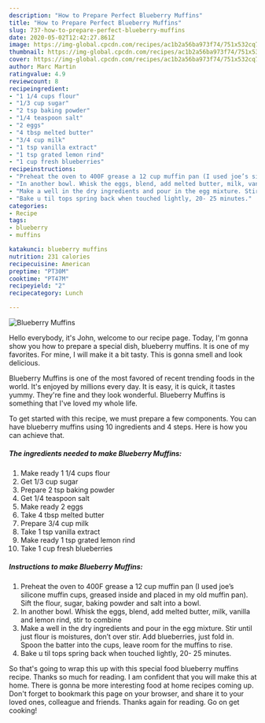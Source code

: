 ```yaml
---
description: "How to Prepare Perfect Blueberry Muffins"
title: "How to Prepare Perfect Blueberry Muffins"
slug: 737-how-to-prepare-perfect-blueberry-muffins
date: 2020-05-02T12:42:27.861Z
image: https://img-global.cpcdn.com/recipes/ac1b2a56ba973f74/751x532cq70/blueberry-muffins-recipe-main-photo.jpg
thumbnail: https://img-global.cpcdn.com/recipes/ac1b2a56ba973f74/751x532cq70/blueberry-muffins-recipe-main-photo.jpg
cover: https://img-global.cpcdn.com/recipes/ac1b2a56ba973f74/751x532cq70/blueberry-muffins-recipe-main-photo.jpg
author: Marc Martin
ratingvalue: 4.9
reviewcount: 8
recipeingredient:
- "1 1/4 cups flour"
- "1/3 cup sugar"
- "2 tsp baking powder"
- "1/4 teaspoon salt"
- "2 eggs"
- "4 tbsp melted butter"
- "3/4 cup milk"
- "1 tsp vanilla extract"
- "1 tsp grated lemon rind"
- "1 cup fresh blueberries"
recipeinstructions:
- "Preheat the oven to 400F grease a 12 cup muffin pan (I used joe’s silicone muffin cups, greased inside and placed in my old muffin pan). Sift the flour, sugar, baking powder and salt into a bowl."
- "In another bowl. Whisk the eggs, blend, add melted butter, milk, vanilla and lemon rind, stir to combine"
- "Make a well in the dry ingredients and pour in the egg mixture. Stir until just flour is moistures, don’t over stir. Add blueberries, just fold in. Spoon the batter into the cups, leave room for the muffins to rise."
- "Bake u til tops spring back when touched lightly, 20- 25 minutes."
categories:
- Recipe
tags:
- blueberry
- muffins

katakunci: blueberry muffins 
nutrition: 231 calories
recipecuisine: American
preptime: "PT30M"
cooktime: "PT47M"
recipeyield: "2"
recipecategory: Lunch

---
```



![Blueberry Muffins](https://img-global.cpcdn.com/recipes/ac1b2a56ba973f74/751x532cq70/blueberry-muffins-recipe-main-photo.jpg)

Hello everybody, it's John, welcome to our recipe page. Today, I'm gonna show you how to prepare a special dish, blueberry muffins. It is one of my favorites. For mine, I will make it a bit tasty. This is gonna smell and look delicious.



Blueberry Muffins is one of the most favored of recent trending foods in the world. It's enjoyed by millions every day. It is easy, it is quick, it tastes yummy. They're fine and they look wonderful. Blueberry Muffins is something that I've loved my whole life.


To get started with this recipe, we must prepare a few components. You can have blueberry muffins using 10 ingredients and 4 steps. Here is how you can achieve that.

<!--inarticleads1-->

##### The ingredients needed to make Blueberry Muffins:

1. Make ready 1 1/4 cups flour
1. Get 1/3 cup sugar
1. Prepare 2 tsp baking powder
1. Get 1/4 teaspoon salt
1. Make ready 2 eggs
1. Take 4 tbsp melted butter
1. Prepare 3/4 cup milk
1. Take 1 tsp vanilla extract
1. Make ready 1 tsp grated lemon rind
1. Take 1 cup fresh blueberries




<!--inarticleads2-->

##### Instructions to make Blueberry Muffins:

1. Preheat the oven to 400F grease a 12 cup muffin pan (I used joe’s silicone muffin cups, greased inside and placed in my old muffin pan). Sift the flour, sugar, baking powder and salt into a bowl.
1. In another bowl. Whisk the eggs, blend, add melted butter, milk, vanilla and lemon rind, stir to combine
1. Make a well in the dry ingredients and pour in the egg mixture. Stir until just flour is moistures, don’t over stir. Add blueberries, just fold in. Spoon the batter into the cups, leave room for the muffins to rise.
1. Bake u til tops spring back when touched lightly, 20- 25 minutes.




So that's going to wrap this up with this special food blueberry muffins recipe. Thanks so much for reading. I am confident that you will make this at home. There is gonna be more interesting food at home recipes coming up. Don't forget to bookmark this page on your browser, and share it to your loved ones, colleague and friends. Thanks again for reading. Go on get cooking!

